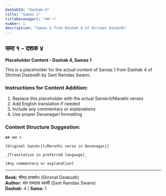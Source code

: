 ```yaml
---
dashakId: "dashak-4"
title: "Samas 1"
titleDevanagari: "समा १"
number: 1
description: "Samas 1 from Dashak 4 of Shrimat Dasbodh"
---
```


## समा १ - दशक ४

<!-- TODO: Add the actual Sanskrit/Marathi content here -->

**Placeholder Content - Dashak 4, Samas 1**

This is a placeholder for the actual content of Samas 1 from Dashak 4 of Shrimat Dasbodh by Sant Ramdas Swami.

### Instructions for Content Addition:
1. Replace this placeholder with the actual Sanskrit/Marathi verses
2. Add English translation if needed
3. Include any commentary or explanations
4. Use proper Devanagari formatting

### Content Structure Suggestion:
```
## समा १

[Original Sanskrit/Marathi verse in Devanagari]

_[Translation in preferred language]_

[Any commentary or explanation]
```

---
**Book:** श्रीमद् दासबोध (Shrimat Dasbodh)  
**Author:** संत रामदास स्वामी (Sant Ramdas Swami)  
**Dashak:** 4 | **Sama:** 1
